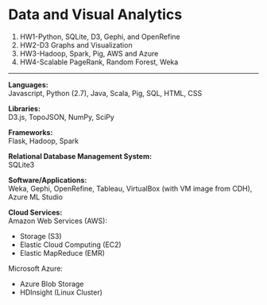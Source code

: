 # Data and Visual Analytics

1. HW1-Python, SQLite, D3, Gephi, and OpenRefine
2. HW2-D3 Graphs and Visualization
3. HW3-Hadoop, Spark, Pig, AWS and Azure
4. HW4-Scalable PageRank, Random Forest, Weka

---

**Languages:**  
Javascript, Python (2.7), Java, Scala, Pig, SQL, HTML, CSS

**Libraries:**  
D3.js, TopoJSON, NumPy, SciPy

**Frameworks:**  
Flask, Hadoop, Spark

**Relational Database Management System:**  
SQLite3

**Software/Applications:**  
Weka, Gephi, OpenRefine, Tableau, VirtualBox (with VM image from CDH), Azure ML Studio

**Cloud Services:**   
Amazon Web Services (AWS):
   * Storage (S3)
   * Elastic Cloud Computing (EC2)
   * Elastic MapReduce (EMR)  

Microsoft Azure:  
   * Azure Blob Storage
   * HDInsight (Linux Cluster)
